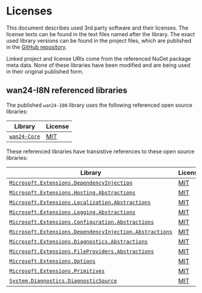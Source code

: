 # Licenses

This document describes used 3rd party software and their licenses. The 
license texts can be found in the text files named after the library. The 
exact used library versions can be found in the project files, which are 
published in the 
[GitHub repository](https://github.com/nd1012/wan24-I8NTool).

Linked project and license URIs come from the referenced NuGet package meta 
data. None of these libraries have been modified and are being used in their 
original published form.

## wan24-I8N referenced libraries

The published `wan24-I8N` library uses the following referenced open source 
libraries:

| Library | License |
| ------- | ------- |
| [`wan24-Core`](https://github.com/WAN-Solutions/wan24-Core) | [MIT](https://github.com/WAN-Solutions/wan24-Core/blob/main/LICENSE) |

These referenced libraries have transistive references to these open source 
libraries:

| Library | License |
| ------- | ------- |
| [`Microsoft.Extensions.DependencyInjection`](https://dot.net/) | [MIT](https://licenses.nuget.org/MIT) |
| [`Microsoft.Extensions.Hosting.Abstractions`](https://dot.net/) | [MIT](https://licenses.nuget.org/MIT) |
| [`Microsoft.Extensions.Localization.Abstractions`](https://asp.net/) | [MIT](https://licenses.nuget.org/MIT) |
| [`Microsoft.Extensions.Logging.Abstractions`](https://dot.net/) | [MIT](https://licenses.nuget.org/MIT) |
| [`Microsoft.Extensions.Configuration.Abstractions`](https://dot.net/) | [MIT](https://licenses.nuget.org/MIT) |
| [`Microsoft.Extensions.DependencyInjection.Abstractions`](https://dot.net/) | [MIT](https://licenses.nuget.org/MIT) |
| [`Microsoft.Extensions.Diagnostics.Abstractions`](https://dot.net/) | [MIT](https://licenses.nuget.org/MIT) |
| [`Microsoft.Extensions.FileProviders.Abstractions`](https://dot.net/) | [MIT](https://licenses.nuget.org/MIT) |
| [`Microsoft.Extensions.Options`](https://dot.net/) | [MIT](https://licenses.nuget.org/MIT) |
| [`Microsoft.Extensions.Primitives`](https://dot.net/) | [MIT](https://licenses.nuget.org/MIT) |
| [`System.Diagnostics.DiagnosticSource`](https://dot.net/) | [MIT](https://licenses.nuget.org/MIT) |
